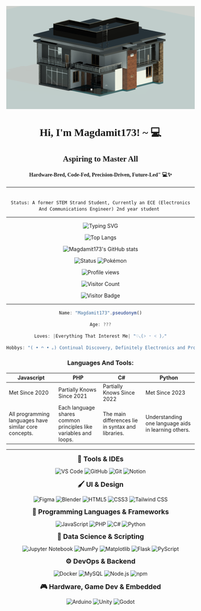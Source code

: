 ![alt text](./header_2.png)
<h1 align="center"><font face="cursive">Hi, I'm Magdamit173! ~ 💻</font></h1>
<center>
<h2 align="center"><font face="cursive">Aspiring to Master All</font></h2>
<h4 align="center"><font face="cursive">Hardware-Bred, Code-Fed, Precision-Driven, Future-Led" 💻✨</font></h4>

<hr>

<code>
Status: A former STEM Strand Student, Currently an ECE (Electronics And Communications Engineer) 2nd year student 
</code>
<hr>

![Typing SVG](https://readme-typing-svg.demolab.com?lines=Hi,+I'm+Magdamit173!+~+💻&center=true&width=500&height=50)


![Top Langs](https://github-readme-stats.vercel.app/api/top-langs/?username=Magdamit173&layout=compact&langs_count=8&theme=tokyonight)

![Magdamit173's GitHub stats](https://github-readme-stats.vercel.app/api?username=Magdamit173&show_icons=true&theme=tokyonight)

![Status](https://img.shields.io/badge/Status-Building-blue?style=flat-square&logo=github)
![Pokémon](https://img.shields.io/badge/Pokémon-Dashboard-yellow?style=flat-square&logo=pokemon)

![Profile views](https://komarev.com/ghpvc/?username=Magdamit173&color=blue)

![Visitor Count](https://profile-counter.glitch.me/Magdamit173/count.svg)

![Visitor Badge](https://visitorbadge.io/status?path=Magdamit173)


<hr>



```javascript
Name: "Magdamit173".pseudonym()
```
```javascript
Age: ???
```
```javascript
Loves: |Everything That Interest Me| "♡⸜(˃ ᵕ ˂ )⸝"
```
```java
Hobbys: "( • ᴖ • ｡) Continual Discovery, Definitely Electronics and Programming, I Still Persist Even If Calculus is A Wall of Bricks."
```
### Languages And Tools: 
| Javascript | PHP | C# | Python |
|------------|-----|----|--------|
| Met Since 2020 | Partially Knows Since 2021 | Partially Knows Since 2022 | Met Since 2023 | 
| All programming languages have similar core concepts. | Each language shares common principles like variables and loops. | The main differences lie in syntax and libraries. | Understanding one language aids in learning others. |

<hr>

<p align="center">
  <strong><font size="4">🔧 Tools & IDEs</font></strong>
</p>



<p align="center">
  <img src="https://cdn.jsdelivr.net/gh/devicons/devicon/icons/vscode/vscode-original-wordmark.svg" width="50" title="VS Code"/>
  <img src="https://cdn.jsdelivr.net/gh/devicons/devicon/icons/github/github-original-wordmark.svg" width="50" title="GitHub"/>
  <img src="https://cdn.jsdelivr.net/gh/devicons/devicon/icons/git/git-original.svg" width="50" title="Git"/>
  <img src="https://cdn.jsdelivr.net/gh/devicons/devicon/icons/notion/notion-original.svg" width="50" title="Notion"/>
</p>

<p align="center">
  <strong><font size="4">🖌️ UI & Design</font></strong>
</p>


<p align="center">
  <img src="https://cdn.jsdelivr.net/gh/devicons/devicon/icons/figma/figma-original.svg" width="50" title="Figma"/>
  <img src="https://cdn.jsdelivr.net/gh/devicons/devicon/icons/blender/blender-original-wordmark.svg" width="50" title="Blender"/>
  <img src="https://cdn.jsdelivr.net/gh/devicons/devicon/icons/html5/html5-original.svg" width="50" title="HTML5"/>
  <img src="https://cdn.jsdelivr.net/gh/devicons/devicon/icons/css3/css3-original.svg" width="50" title="CSS3"/>
  <img src="https://cdn.jsdelivr.net/gh/devicons/devicon@latest/icons/tailwindcss/tailwindcss-plain-wordmark.svg" width="50" title="Tailwind CSS"/>
          
</p>

<p align="center">
  <strong><font size="4">🔌 Programming Languages & Frameworks</font></strong>
</p>

<p align="center">
  <img src="https://cdn.jsdelivr.net/gh/devicons/devicon/icons/javascript/javascript-original.svg" width="50" title="JavaScript"/>
  <img src="https://cdn.jsdelivr.net/gh/devicons/devicon/icons/php/php-original.svg" width="50" title="PHP"/>
  <img src="https://cdn.jsdelivr.net/gh/devicons/devicon/icons/csharp/csharp-original.svg" width="50" title="C#"/>
  <img src="https://cdn.jsdelivr.net/gh/devicons/devicon/icons/python/python-original-wordmark.svg" width="50" title="Python"/>
</p>

<p align="center">
  <strong><font size="4">🧪 Data Science & Scripting</font></strong>
</p>


<p align="center">
  <img src="https://cdn.jsdelivr.net/gh/devicons/devicon/icons/jupyter/jupyter-original-wordmark.svg" width="50" title="Jupyter Notebook"/>
  <img src="https://cdn.jsdelivr.net/gh/devicons/devicon/icons/numpy/numpy-original-wordmark.svg" width="50" title="NumPy"/>
  <img src="https://cdn.jsdelivr.net/gh/devicons/devicon/icons/matplotlib/matplotlib-original-wordmark.svg" width="50" title="Matplotlib"/>
  <img src="https://cdn.jsdelivr.net/gh/devicons/devicon/icons/flask/flask-original.svg" width="50" title="Flask"/>
  <img src="https://cdn.jsdelivr.net/gh/devicons/devicon/icons/pyscript/pyscript-original-wordmark.svg" width="50" title="PyScript"/>
</p>

<p align="center">
  <strong><font size="4">⚙️ DevOps & Backend</font></strong>
</p>


<p align="center">
  <img src="https://cdn.jsdelivr.net/gh/devicons/devicon/icons/docker/docker-plain-wordmark.svg" width="50" title="Docker"/>
  <img src="https://cdn.jsdelivr.net/gh/devicons/devicon/icons/mysql/mysql-original-wordmark.svg" width="50" title="MySQL"/>
  <img src="https://cdn.jsdelivr.net/gh/devicons/devicon/icons/nodejs/nodejs-original-wordmark.svg" width="50" title="Node.js"/>
  <img src="https://cdn.jsdelivr.net/gh/devicons/devicon/icons/npm/npm-original-wordmark.svg" width="50" title="npm"/>
</p>

<p align="center">
  <strong><font size="4">🎮 Hardware, Game Dev & Embedded</font></strong>
</p>


<p align="center">
  <img src="https://cdn.jsdelivr.net/gh/devicons/devicon/icons/arduino/arduino-original-wordmark.svg" width="50" title="Arduino"/>
  <img src="https://cdn.jsdelivr.net/gh/devicons/devicon/icons/unity/unity-original-wordmark.svg" width="50" title="Unity"/>
  <img src="https://cdn.jsdelivr.net/gh/devicons/devicon/icons/godot/godot-original-wordmark.svg" width="50" title="Godot"/>
</p>
